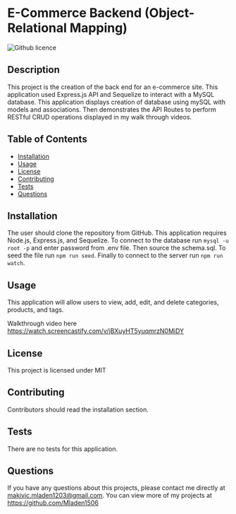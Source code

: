 # E-Commerce Backend (Object-Relational Mapping)
![Github licence](http://img.shields.io/badge/license-MIT-blue.svg)

## Description 
This project is the creation of the back end for an e-commerce site. This application used Express.js API and Sequelize to interact with a MySQL database. This application displays creation of database using mySQL with models and associations. Then demonstrates the API Routes to perform RESTful CRUD operations displayed in my walk through videos.

## Table of Contents
* [Installation](#installation)
* [Usage](#usage)
* [License](#license)
* [Contributing](#contributing)
* [Tests](#tests)
* [Questions](#questions)

## Installation 
The user should clone the repository from GitHub. This application requires Node.js, Express.js, and Sequelize. To connect to the database run `mysql -u root -p` and enter password from .env file. Then source the schema.sql. To seed the file run `npm run seed`. Finally to connect to the server run `npm run watch`. 

## Usage 
This application will allow users to view, add, edit, and delete categories, products, and tags.

Walkthrough video here https://watch.screencastify.com/v/jBXuyHT5yuqmrzN0MiDY


## License 
This project is licensed under MIT

## Contributing 
Contributors should read the installation section.

## Tests
There are no tests for this application.

## Questions
If you have any questions about this projects, please contact me directly at makivic.mladen1203@gmail.com. 
You can view more of my projects at https://github.com/Mladen1506
